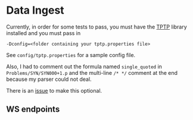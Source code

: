 # Data Ingest

Currently, in order for some tests to pass, you must have the [TPTP](http://www.cs.miami.edu/~tptp/) library installed and you must pass in 

    -Dconfig=<folder containing your tptp.properties file>

See `config/tptp.properties` for a sample config file.

Also, I had to comment out the formula named `single_quoted` in `Problems/SYN/SYN000+1.p` and the multi-line `/* */` comment at the end because my parser could not deal.

There is an [issue](https://github.com/benjishults/bitnots/issues/7) to make this optional.

## WS endpoints



